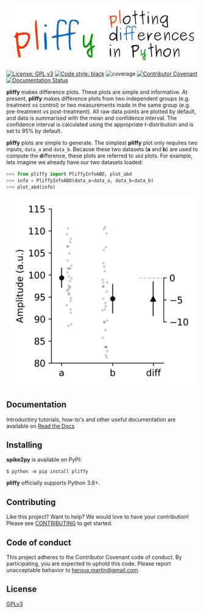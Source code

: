 [![spike2py](https://raw.githubusercontent.com/MartinHeroux/pliffy/master/docs/source/img/pliffy_650x200.png)](https://github.com/MartinHeroux/pliffy)


[![License: GPL v3](https://img.shields.io/badge/License-GPLv3-blue.svg)](LICENSE)
[![Code style: black](https://img.shields.io/badge/code%20style-black-000000.svg)](https://github.com/psf/black)
![coverage](https://img.shields.io/badge/coverage-98%25-yellowgreen)
    [![Contributor Covenant](https://img.shields.io/badge/Contributor%20Covenant-v2.0%20adopted-ff69b4.svg)](code_of_conduct.md)
[![Documentation Status](https://readthedocs.org/projects/spike2py/badge/?version=latest)](https://pliffy.readthedocs.io/en/latest/?badge=latest)

**pliffy** makes difference plots. These plots are simple and informative. At present, **pliffy** makes difference plots from two independent groups (e.g. treatment *vs* control) or two measurements made in the same group (e.g. pre-treatment *vs* post-treatment). All raw data points are plotted by default, and data is summarised with the mean and confidence interval. The confidence interval is calculated using the appropriate *t*-distribution and is set to 95% by default.

**pliffy** plots are simple to generate. The simplest **pliffy** plot only requires two inputs, `data_a` and `data_b`. Because these two datasets (**a** and **b**) are used to compute the **d**ifference, these plots are referred to `abd` plots. For example, lets imagine we already have our two datasets loaded:

```python
>>> from pliffy import PliffyInfoABD, plot_abd
>>> info = PliffyInfoABD(data_a=data_a, data_b=data_b)
>>> plot_abd(info)
```

[![emg_raw](https://raw.githubusercontent.com/MartinHeroux/pliffy/master/docs/source/img/readme_example1.png)](https://github.com/MartinHeroux/pliffy)


## Documentation

Introductory tutorials, how-to's and other useful documentation are available on [Read the Docs](https://spike2py.readthedocs.io/en/latest/index.html)

## Installing

**spike2py** is available on PyPI:

```console
$ python -m pip install pliffy
```

**pliffy** officially supports Python 3.8+.

## Contributing

Like this project? Want to help? We would love to have your contribution! Please see [CONTRIBUTING](CONTRIBUTING.md) to get started.

## Code of conduct

This project adheres to the Contributor Covenant code of conduct. By participating, you are expected to uphold this code. Please report unacceptable behavior to [heroux.martin@gmail.com](heroux.martin@gmail.com).

## License

[GPLv3](./LICENSE)
